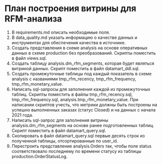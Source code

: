 # План построения витрины для RFM-анализа

1. В requirements.md описать необходимые поля.
2. В data_quality.md указать информацию о качестве данных и инструментах для обеспечения качества в источнике.
3. Создать представления в схеме analysis на основе оперативных данных в схеме production без преобразований. Скрипты поместить в файл views.sql. 
4. Создать таблицу analysis.dm_rfm_segments, которая будет являться витриной данных. Скрипт поместить в файл datamart_ddl.sql.
5. Создать промежуточные таблицы под каждый показатель в схеме analysis с названиями tmp_rfm_recency, tmp_rfm_frequency, tmp_rfm_monetary_value.
6. Написать sql-запросы для заполнения каждой из промежуточных таблиц. Скрипты поместить в файлы tmp_rfm_recency.sql, tmp_rfm_frequency.sql, analysis.tmp_rfm_monetary_value. При написании скриптов учесть, что метрики должны быть построены на успешно выполненных заказах (статус Closed) и на данных с начала 2021 года.
7. Написать sql-запрос для заполнения витрины analysis.dm_rfm_segments на основе ранее подготовленных таблиц. Скрипт поместить в файл datamart_query.sql.
8. Скопировать в файл datamart_query.sql первые десять строк из полученной таблицы, отсортированные по user_id.
9. Перестроить представление analysis.Orders так, чтобы поле status соответствовало последнему по времени статусу из таблицы production.OrderStatusLog.
